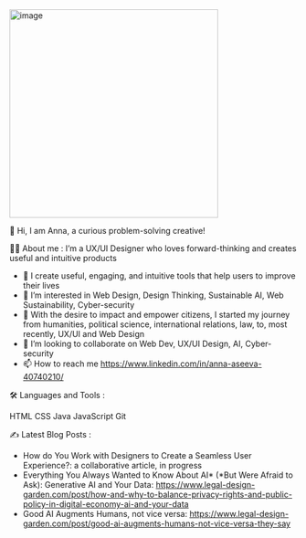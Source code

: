 <img width="365" alt="image" src="https://github.com/AnnaGVA/AnnaGVA/assets/145443169/63f969ee-cf91-42c0-9e94-e0c1afdfab44">




👋 Hi, I am Anna, a curious problem-solving creative!

👩‍💻  About me :
I’m a UX/UI Designer who loves forward-thinking and creates useful and intuitive products

- 🔭 I create useful, engaging, and intuitive tools that help users to improve their lives
- 👀 I’m interested in Web Design, Design Thinking, Sustainable AI, Web Sustainability, Cyber-security
- 🌱 With the desire to impact and empower citizens, I started my journey from humanities, political science, international relations, law, to, most recently, UX/UI and Web Design
- 💞️ I’m looking to collaborate on Web Dev, UX/UI Design, AI, Cyber-security
- 📫 How to reach me https://www.linkedin.com/in/anna-aseeva-40740210/

🛠  Languages and Tools :

HTML CSS Java JavaScript Git 

✍️ Latest Blog Posts :
- How do You Work with Designers to Create a Seamless User Experience?: a collaborative article, in progress
- Everything You Always Wanted to Know About AI* (*But Were Afraid to Ask): Generative AI and Your Data: https://www.legal-design-garden.com/post/how-and-why-to-balance-privacy-rights-and-public-policy-in-digital-economy-ai-and-your-data
- Good AI Augments Humans, not vice versa: https://www.legal-design-garden.com/post/good-ai-augments-humans-not-vice-versa-they-say
<!---
AnnaGVA/AnnaGVA is a ✨ special ✨ repository because its `README.md` (this file) appears on your GitHub profile.
You can click the Preview link to take a look at your changes.
--->
